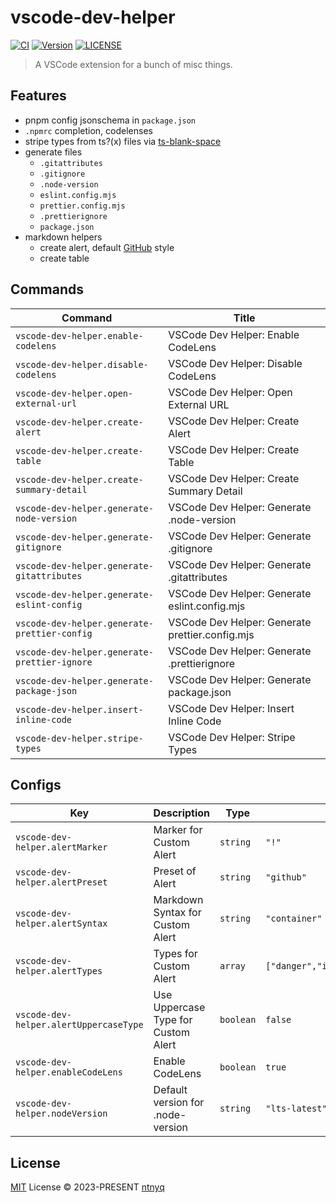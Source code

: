 # vscode-dev-helper

[![CI](https://github.com/ntnyq/vscode-dev-helper/workflows/CI/badge.svg)](https://github.com/ntnyq/vscode-dev-helper/actions)
[![Version](https://img.shields.io/visual-studio-marketplace/v/ntnyq.vscode-dev-helper)](https://marketplace.visualstudio.com/items/ntnyq.vscode-dev-helper)
[![LICENSE](https://img.shields.io/github/license/ntnyq/vscode-dev-helper.svg)](https://github.com/ntnyq/vscode-dev-helper/blob/main/LICENSE)

> A VSCode extension for a bunch of misc things.

## Features

- pnpm config jsonschema in `package.json`
- `.npmrc` completion, codelenses
- stripe types from ts?(x) files via [ts-blank-space](https://github.com/bloomberg/ts-blank-space)
- generate files
  - `.gitattributes`
  - `.gitignore`
  - `.node-version`
  - `eslint.config.mjs`
  - `prettier.config.mjs`
  - `.prettierignore`
  - `package.json`
- markdown helpers
  - create alert, default [GitHub](https://github.com/orgs/community/discussions/16925) style
  - create table

## Commands

<!-- commands -->

| Command                                      | Title                                           |
| -------------------------------------------- | ----------------------------------------------- |
| `vscode-dev-helper.enable-codelens`          | VSCode Dev Helper: Enable CodeLens              |
| `vscode-dev-helper.disable-codelens`         | VSCode Dev Helper: Disable CodeLens             |
| `vscode-dev-helper.open-external-url`        | VSCode Dev Helper: Open External URL            |
| `vscode-dev-helper.create-alert`             | VSCode Dev Helper: Create Alert                 |
| `vscode-dev-helper.create-table`             | VSCode Dev Helper: Create Table                 |
| `vscode-dev-helper.create-summary-detail`    | VSCode Dev Helper: Create Summary Detail        |
| `vscode-dev-helper.generate-node-version`    | VSCode Dev Helper: Generate .node-version       |
| `vscode-dev-helper.generate-gitignore`       | VSCode Dev Helper: Generate .gitignore          |
| `vscode-dev-helper.generate-gitattributes`   | VSCode Dev Helper: Generate .gitattributes      |
| `vscode-dev-helper.generate-eslint-config`   | VSCode Dev Helper: Generate eslint.config.mjs   |
| `vscode-dev-helper.generate-prettier-config` | VSCode Dev Helper: Generate prettier.config.mjs |
| `vscode-dev-helper.generate-prettier-ignore` | VSCode Dev Helper: Generate .prettierignore     |
| `vscode-dev-helper.generate-package-json`    | VSCode Dev Helper: Generate package.json        |
| `vscode-dev-helper.insert-inline-code`       | VSCode Dev Helper: Insert Inline Code           |
| `vscode-dev-helper.stripe-types`             | VSCode Dev Helper: Stripe Types                 |

<!-- commands -->

## Configs

<!-- configs -->

| Key                                    | Description                         | Type      | Default                                       |
| -------------------------------------- | ----------------------------------- | --------- | --------------------------------------------- |
| `vscode-dev-helper.alertMarker`        | Marker for Custom Alert             | `string`  | `"!"`                                         |
| `vscode-dev-helper.alertPreset`        | Preset of Alert                     | `string`  | `"github"`                                    |
| `vscode-dev-helper.alertSyntax`        | Markdown Syntax for Custom Alert    | `string`  | `"container"`                                 |
| `vscode-dev-helper.alertTypes`         | Types for Custom Alert              | `array`   | `["danger","info","success","tip","warning"]` |
| `vscode-dev-helper.alertUppercaseType` | Use Uppercase Type for Custom Alert | `boolean` | `false`                                       |
| `vscode-dev-helper.enableCodeLens`     | Enable CodeLens                     | `boolean` | `true`                                        |
| `vscode-dev-helper.nodeVersion`        | Default version for .node-version   | `string`  | `"lts-latest"`                                |

<!-- configs -->

## License

[MIT](./LICENSE) License © 2023-PRESENT [ntnyq](https://github.com/ntnyq)
